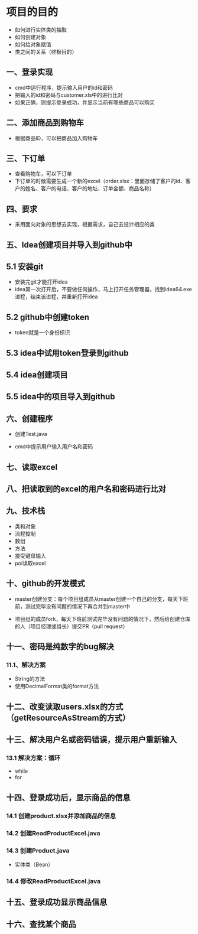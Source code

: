 
# 项目的目的

- 如何进行实体类的抽取
- 如何创建对象
- 如何给对象赋值
- 类之间的关系（终极目的）

## 一、登录实现

- cmd中运行程序，提示输入用户的id和密码
- 把输入的id和密码与customer.xls中的进行比对
- 如果正确，则提示登录成功，并显示当前有哪些商品可以购买

## 二、添加商品到购物车

- 根据商品ID，可以把商品加入购物车

## 三、下订单

- 查看购物车，可以下订单
- 下订单的时候需要生成一个新的excel（order.xlsx：里面存储了客户的id、客户的姓名、客户的电话、客户的地址、订单金额、商品名称）

## 四、要求

- 采用面向对象的思想去实现，根据需求，自己去设计相应的类


## 五、Idea创建项目并导入到github中

## 5.1 安装git

- 安装完git才能打开idea
- idea第一次打开后，不要做任何操作，马上打开任务管理器，找到idea64.exe进程，结束该进程，并重新打开idea

## 5.2 github中创建token

- token就是一个身份标识

## 5.3 idea中试用token登录到github

## 5.4 idea创建项目

## 5.5 idea中的项目导入到github

## 六、创建程序

- 创建Test.java

- cmd中提示用户输入用户名和密码

## 七、读取excel


## 八、把读取到的excel的用户名和密码进行比对


## 九、技术栈

- 类和对象
- 流程控制
- 数组
- 方法
- 接受键盘输入
- poi读取excel

## 十、github的开发模式

- master创建分支：每个项目组成员从master创建一个自己的分支，每天下班前，测试完毕没有问题的情况下再合并到master中

- 项目组的成员fork，每天下班前测试完毕没有问题的情况下，然后给创建仓库的人（项目经理或组长）提交PR（pull request）

## 十一、密码是纯数字的bug解决

### 11.1、解决方案

- String的方法
- 使用DecimalFormat类的format方法

## 十二、改变读取users.xlsx的方式（getResourceAsStream的方式）


## 十三、解决用户名或密码错误，提示用户重新输入

### 13.1 解决方案：循环

- while
- for

## 十四、登录成功后，显示商品的信息

### 14.1 创建product.xlsx并添加商品的信息

### 14.2 创建ReadProductExcel.java

### 14.3 创建Product.java

- 实体类（Bean）

### 14.4 修改ReadProductExcel.java


##  十五、登录成功显示商品信息


## 十六、查找某个商品
